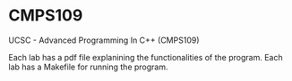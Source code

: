 # CMPS109
UCSC - Advanced Programming In C++ (CMPS109)

Each lab has a pdf file explanining the functionalities of the program.
Each lab has a Makefile for running the program.
